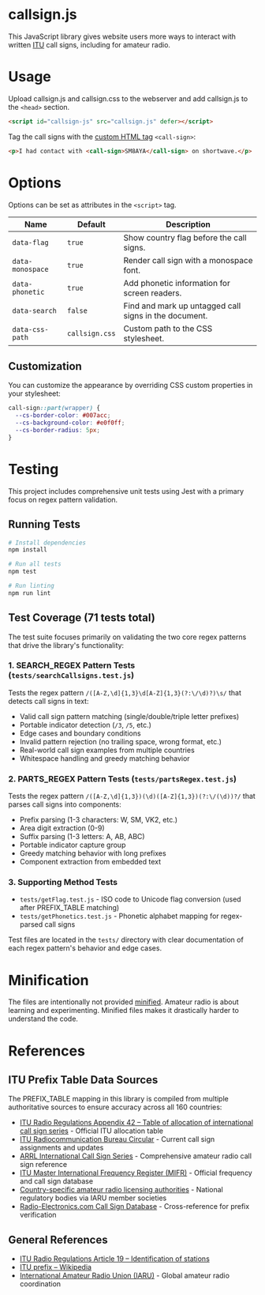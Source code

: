 # callsign.js
This JavaScript library gives website users more ways to interact with written [ITU](https://www.itu.int/en/) call signs, including for amateur radio.

# Usage
Upload callsign.js and callsign.css to the webserver and add callsign.js to the `<head>` section.
```html
<script id="callsign-js" src="callsign.js" defer></script>
```

Tag the call signs with the [custom HTML tag](https://developer.mozilla.org/en-US/docs/Web/Web_Components/Using_custom_elements) `<call-sign>`:
```html
<p>I had contact with <call-sign>SM8AYA</call-sign> on shortwave.</p>
```

# Options
Options can be set as attributes in the `<script>` tag.

| Name             | Default | Description |
| ---------------- | ------- | ----------- |
| `data-flag`      | `true`  | Show country flag before the call signs. |
| `data-monospace` | `true`  | Render call sign with a monospace font. |
| `data-phonetic`  | `true`  | Add phonetic information for screen readers. |
| `data-search`    | `false` | Find and mark up untagged call signs in the document. |
| `data-css-path`  | `callsign.css` | Custom path to the CSS stylesheet. |

## Customization
You can customize the appearance by overriding CSS custom properties in your stylesheet:
```css
call-sign::part(wrapper) {
  --cs-border-color: #007acc;
  --cs-background-color: #e0f0ff;
  --cs-border-radius: 5px;
}
```

# Testing
This project includes comprehensive unit tests using Jest with a primary focus on regex pattern validation.

## Running Tests
```bash
# Install dependencies
npm install

# Run all tests
npm test

# Run linting
npm run lint
```

## Test Coverage (71 tests total)
The test suite focuses primarily on validating the two core regex patterns that drive the library's functionality:

### 1. **SEARCH_REGEX Pattern Tests** (`tests/searchCallsigns.test.js`)
Tests the regex pattern `/([A-Z,\d]{1,3}\d[A-Z]{1,3}(?:\/\d)?)\s/` that detects call signs in text:
- Valid call sign pattern matching (single/double/triple letter prefixes)
- Portable indicator detection (`/3`, `/5`, etc.)
- Edge cases and boundary conditions
- Invalid pattern rejection (no trailing space, wrong format, etc.)
- Real-world call sign examples from multiple countries
- Whitespace handling and greedy matching behavior

### 2. **PARTS_REGEX Pattern Tests** (`tests/partsRegex.test.js`)
Tests the regex pattern `/([A-Z,\d]{1,3})(\d)([A-Z]{1,3})(?:\/(\d))?/` that parses call signs into components:
- Prefix parsing (1-3 characters: W, SM, VK2, etc.)
- Area digit extraction (0-9)
- Suffix parsing (1-3 letters: A, AB, ABC)
- Portable indicator capture group
- Greedy matching behavior with long prefixes
- Component extraction from embedded text

### 3. **Supporting Method Tests**
- `tests/getFlag.test.js` - ISO code to Unicode flag conversion (used after PREFIX_TABLE matching)
- `tests/getPhonetics.test.js` - Phonetic alphabet mapping for regex-parsed call signs

Test files are located in the `tests/` directory with clear documentation of each regex pattern's behavior and edge cases.

# Minification
The files are intentionally not provided [minified](https://en.wikipedia.org/wiki/Minification_(programming)).
Amateur radio is about learning and experimenting.
Minified files makes it drastically harder to understand the code.

# References

## ITU Prefix Table Data Sources
The PREFIX_TABLE mapping in this library is compiled from multiple authoritative sources to ensure accuracy across all 160 countries:

* [ITU Radio Regulations Appendix 42 – Table of allocation of international call sign series](https://www.itu.int/pub/R-REG-RR/en) - Official ITU allocation table
* [ITU Radiocommunication Bureau Circular](https://www.itu.int/en/ITU-R/conferences/wrc/Pages/default.aspx) - Current call sign assignments and updates
* [ARRL International Call Sign Series](https://www.arrl.org/international-call-sign-series) - Comprehensive amateur radio call sign reference
* [ITU Master International Frequency Register (MIFR)](https://www.itu.int/en/ITU-R/terrestrial/fmd/Pages/mifr.aspx) - Official frequency and call sign database
* [Country-specific amateur radio licensing authorities](https://www.iaru.org/member-societies/) - National regulatory bodies via IARU member societies
* [Radio-Electronics.com Call Sign Database](https://www.radio-electronics.com/info/amateur_radio/callsigns/international_call_sign_prefixes.php) - Cross-reference for prefix verification

## General References
* [ITU Radio Regulations Article 19 – Identification of stations](http://life.itu.int/radioclub/rr/art19.pdf)
* [ITU prefix – Wikipedia](https://en.wikipedia.org/wiki/ITU_prefix)
* [International Amateur Radio Union (IARU)](https://www.iaru.org/) - Global amateur radio coordination
